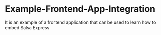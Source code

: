 # Example-Frontend-App-Integration
It is an example of a frontend application that can be used to learn how to embed Salsa Express
